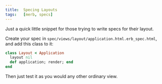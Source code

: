 ```yaml
---
title:  Specing Layouts
tags:   [merb, specs]
---
```


Just a quick little snippet for those trying to write specs for their layout.

Create your spec in `spec/views/layout/application.html.erb_spec.html`, and add this class to it:

~~~ruby
class Layout < Application
  layout nil
  def application; render; end
end
~~~

Then just test it as you would any other ordinary view.

